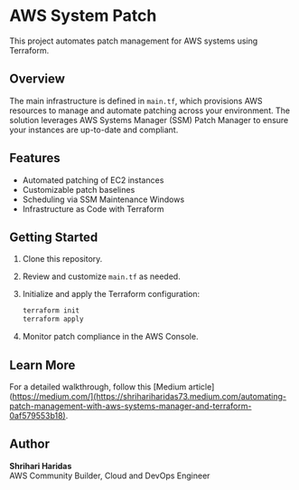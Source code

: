 # AWS System Patch

This project automates patch management for AWS systems using Terraform.

## Overview

The main infrastructure is defined in `main.tf`, which provisions AWS resources to manage and automate patching across your environment. The solution leverages AWS Systems Manager (SSM) Patch Manager to ensure your instances are up-to-date and compliant.

## Features

- Automated patching of EC2 instances
- Customizable patch baselines
- Scheduling via SSM Maintenance Windows
- Infrastructure as Code with Terraform

## Getting Started

1. Clone this repository.
2. Review and customize `main.tf` as needed.
3. Initialize and apply the Terraform configuration:

    ```sh
    terraform init
    terraform apply
    ```

4. Monitor patch compliance in the AWS Console.

## Learn More

For a detailed walkthrough, follow this [Medium article](https://medium.com/](https://shrihariharidas73.medium.com/automating-patch-management-with-aws-systems-manager-and-terraform-0af579553b18).

## Author

**Shrihari Haridas**  
AWS Community Builder, Cloud and DevOps Engineer
